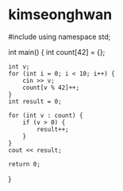 # kimseonghwan

#include<iostream>
using namespace std;

int main() {
	int count[42] = {};

	int v;
	for (int i = 0; i < 10; i++) {
		cin >> v;
		count[v % 42]++;
	}
	int result = 0;

	for (int v : count) {
		if (v > 0) {
			result++;
		}
	}
	cout << result;

	return 0;
}
